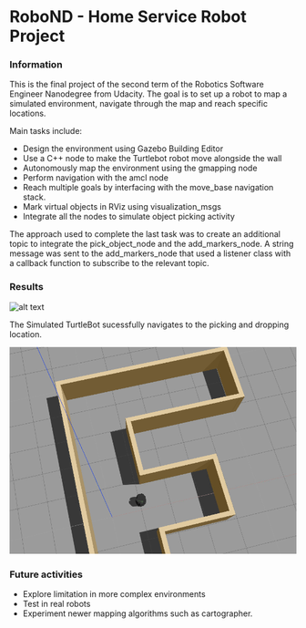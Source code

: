 # RoboND - Home Service Robot Project

### Information
This is the final project of the second term of the Robotics Software Engineer Nanodegree from Udacity.
The goal is to set up a robot to map a simulated environment, navigate through the map and reach specific locations.

Main tasks include:
* Design the environment using Gazebo Building Editor
* Use a C++ node to make the Turtlebot robot move alongside the wall
* Autonomously map the environment using the gmapping node
* Perform navigation with the amcl node
* Reach multiple goals by interfacing with the move_base navigation stack.
* Mark virtual objects in RViz using visualization_msgs
* Integrate all the nodes to simulate object picking activity


The approach used to complete the last task was to create an additional topic to integrate the pick_object_node and the add_markers_node. A string message was sent to the add_markers_node that used a listener class with a callback function to subscribe to the relevant topic.

### Results
![alt text](./img/final.gif "GIF")

The Simulated TurtleBot sucessfully navigates to the picking and dropping location.

![alt text](./img/gazebo.png "IMG")

### Future activities
* Explore limitation in more complex environments
* Test in real robots
* Experiment newer mapping algorithms such as cartographer.
